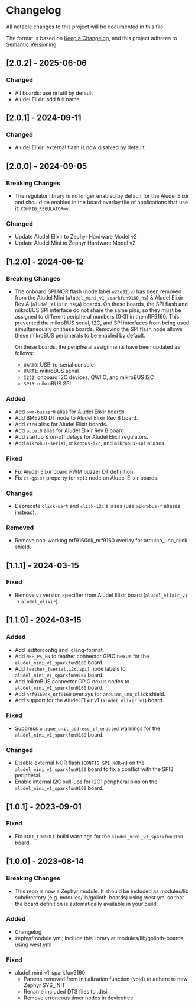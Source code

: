 <!-- Copyright (c) 2024 Golioth, Inc. -->
<!-- SPDX-License-Identifier: Apache-2.0 -->

# Changelog

All notable changes to this project will be documented in this file.

The format is based on [Keep a Changelog](https://keepachangelog.com/en/1.1.0/),
and this project adheres to [Semantic Versioning](https://semver.org/spec/v2.0.0.html).

## [2.0.2] - 2025-06-06

### Changed

- All boards: use nrfutil by default
- Aludel Elixir: add full name

## [2.0.1] - 2024-09-11

### Changed

- Aludel Elixir: external flash is now disabled by default

## [2.0.0] - 2024-09-05

### Breaking Changes

- The regulator library is no longer enabled by default for the Aludel Elixir and should be enabled
  in the board overlay file of applications that use it: `CONFIG_REGULATOR=y`.

### Changed

- Update Aludel Elixir to Zephyr Hardware Model v2
- Update Aludel Mini to Zephyr Hardware Model v2

## [1.2.0] - 2024-06-12

### Breaking Changes

- The onboard SPI NOR flash (node label `w25q32jv`) has been removed from the Aludel Mini
  (`aludel_mini_v1_sparkfun9160_ns`) & Aludel Elixir Rev A (`aludel_elixir_ns@A`) boards. On these
  boards, the SPI flash and mikroBUS SPI interface do not share the same pins, so they must be
  assigned to different peripheral numbers (0-3) in the nRF9160. This prevented the mikroBUS serial,
  I2C, and SPI interfaces from being used simultaneously on these boards. Removing the SPI flash
  node allows these mikroBUS peripherals to be enabled by default.

  On these boards, the peripheral assignments have been updated as follows:
  - `UART0`: USB-to-serial console
  - `UART1`: mikroBUS serial
  - `I2C2`: onboard I2C devices, QWIIC, and mikroBUS I2C
  - `SPI3`: mikroBUS SPI

### Added

- Add `pwm-buzzer0` alias for Aludel Elixir boards.
- Add BME280 DT node to Aludel Elixir Rev B board.
- Add `rtc0` alias for Aludel Elixir boards.
- Add `accel0` alias for Aludel Elixir Rev B board.
- Add startup & on-off delays for Aludel Elixir regulators.
- Add `mikrobus-serial`, `mikrobus-i2c`, and `mikrobus-spi` aliases.

### Fixed

- Fix Aludel Elixir board PWM buzzer DT definition.
- Fix `cs-gpios` property for `spi3` node on Aludel Elixir boards.

### Changed

- Deprecate `click-uart` and `click-i2c` aliases (use `mikrobus-*` aliases instead).

### Removed

- Remove non-working nrf9160dk_nrf9160 overlay for arduino_uno_click shield.

## [1.1.1] - 2024-03-15

### Fixed

- Remove `v1` version specifier from Aludel Elixir board (`aludel_elixir_v1` → `aludel_elixir`).

## [1.1.0] - 2024-03-15

### Added

- Add .editorconfig and .clang-format.
- Add `NRF_PS_EN` to feather connector GPIO nexus for the `aludel_mini_v1_sparkfun9160` board.
- Add `feather_{serial,i2c,spi}` node labels to `aludel_mini_v1_sparkfun9160` board.
- Add mikroBUS connector GPIO nexus nodes to `aludel_mini_v1_sparkfun9160` board.
- Add `nrf9160dk_nrf9160` overlays for `arduino_uno_click` shield.
- Add support for the Aludel Elixir v1 (`aludel_elixir_v1`) board.

### Fixed

- Suppress `unique_unit_address_if_enabled` warnings for the `aludel_mini_v1_sparkfun9160` board.

### Changed

- Disable external NOR flash (`CONFIG_SPI_NOR=n`) on the `aludel_mini_v1_sparkfun9160` board to fix a conflict with the SPI3 peripheral.
- Enable internal I2C pull-ups for I2C1 peripheral pins on the `aludel_mini_v1_sparkfun9160` board.

## [1.0.1] - 2023-09-01

### Fixed

- Fix `UART_CONSOLE` build warnings for the `aludel_mini_v1_sparkfun9160` board.

## [1.0.0] - 2023-08-14

### Breaking Changes

- This repo is now a Zephyr module. It should be included as modules/lib
  subdirectory (e.g. modules/lib/golioth-boards) using west.yml so that the
  board definition is automatically available in your build.

### Added

- Changelog
- zephyr/module.yml; include this library at modules/lib/golioth-boards using
  west.yml

### Fixed

- aludel_mini_v1_sparkfun9160
  - Params removed from initialization function (void) to adhere to new Zephyr
    SYS_INIT
  - Rename included DTS files to .dtsi
  - Remove erroneous timer nodes in devicetree
